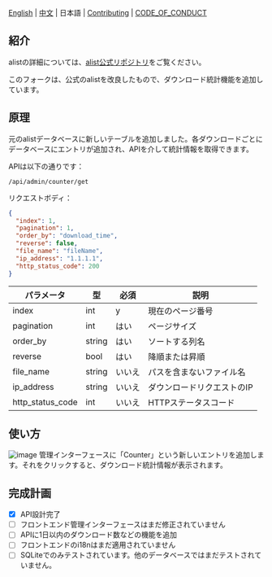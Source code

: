 [English](./README.md) | [中文](./README_cn.md) | 日本語 | [Contributing](./CONTRIBUTING.md) | [CODE_OF_CONDUCT](./CODE_OF_CONDUCT.md)
## 紹介

alistの詳細については、[alist公式リポジトリ](https://github.com/alist-org/alist)をご覧ください。

このフォークは、公式のalistを改良したもので、ダウンロード統計機能を追加しています。

## 原理

元のalistデータベースに新しいテーブルを追加しました。各ダウンロードごとにデータベースにエントリが追加され、APIを介して統計情報を取得できます。

APIは以下の通りです：

```
/api/admin/counter/get
```

リクエストボディ：

```json
{
  "index": 1,
  "pagination": 1,
  "order_by": "download_time",
  "reverse": false,
  "file_name": "fileName",
  "ip_address": "1.1.1.1",
  "http_status_code": 200
}
```
| パラメータ            | 型      | 必須  | 説明             |
|------------------|--------|-----|----------------|
| index            | int    | y   | 現在のページ番号       |
| pagination       | int    | はい  | ページサイズ         |
| order_by         | string | はい  | ソートする列名        |
| reverse          | bool   | はい  | 降順または昇順        |
| file_name        | string | いいえ | パスを含まないファイル名   |
| ip_address       | string | いいえ | ダウンロードリクエストのIP |
| http_status_code | int    | いいえ | HTTPステータスコード   |

## 使い方

![image](https://github.com/MooWantFree/alist/assets/46401523/d32227fc-008b-4017-bad9-dcb1e396d4ac)
管理インターフェースに「Counter」という新しいエントリを追加します。それをクリックすると、ダウンロード統計情報が表示されます。

## 完成計画

- [x] API設計完了
- [ ] フロントエンド管理インターフェースはまだ修正されていません
- [ ] APIに1日以内のダウンロード数などの機能を追加
- [ ] フロントエンドのi18nはまだ適用されていません
- [ ] SQLiteでのみテストされています。他のデータベースではまだテストされていません。

```